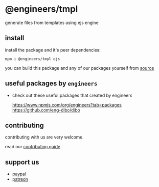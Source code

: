 # @engineers/tmpl

generate files from templates using ejs engine

## install

install the package and it's peer dependencies:

```
npm i @engineers/tmpl ejs
```

you can build this package and any of our packages yourself from [source](https://github.com/eng-dibo/ngx/tree/master/packages)

## useful packages by `engineers`

- check out these useful packages that created by engineers

  https://www.npmjs.com/org/engineers?tab=packages
  https://github.com/eng-dibo/dibo

## contributing

contributing with us are very welcome.

read our [contributing guide](https://github.com/eng-dibo/dibo/blob/main/CONTRIBUTING.md)

## support us

- [paypal](https://paypal.me/group99001)
- [patreon](https://www.patreon.com/GoogleDev)
